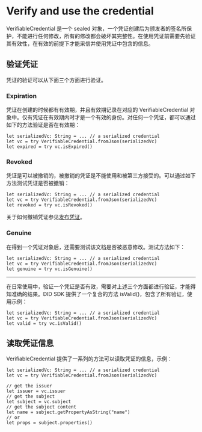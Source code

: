 # Verify and use the credential

VerifiableCredential 是一个 sealed 对象，一个凭证创建后为颁发者的签名所保护，不能进行任何修改，所有的修改都会破坏其完整性。在使用凭证前需要先验证其有效性，在有效的前提下才能采信并使用凭证中包含的信息。

## 验证凭证

凭证的验证可以从下面三个方面进行验证。

### Expiration

凭证在创建的时候都有有效期，并且有效期记录在对应的 VerifiableCredential 对象中。仅有凭证在有效期内时才是一个有效的身份。对任何一个凭证，都可以通过如下的方法验证是否在有效期：

```
let serializedVc: String = ... // a serialized credential
let vc = try VerifiableCredential.fromJson(serializedVc)
let expired = try vc.isExpired()
```

### Revoked

凭证是可以被撤销的，被撤销的凭证是不能使用和被第三方接受的。可以通过如下方法测试凭证是否被撤销：

```
let serializedVc: String = ... // a serialized credential
let vc = try VerifiableCredential.fromJson(serializedVc)
let revoked = try vc.isRevoked()
```

关于如何撤销凭证参见[发布凭证](publish-credential.md)。

### Genuine

在得到一个凭证对象后，还需要测试该文档是否被恶意修改。测试方法如下：

```
let serializedVc: String = ... // a serialized credential
let vc = try VerifiableCredential.fromJson(serializedVc)
let genuine = try vc.isGenuine()
```

----

在日常使用中，验证一个凭证是否有效，需要对上述三个方面都进行验证，才能得知准确的结果。DID SDK 提供了一个复合的方法 isValid()，包含了所有验证，使用示例：

```
let serializedVc: String = ... // a serialized credential
let vc = try VerifiableCredential.fromJson(serializedVc)
let valid = try vc.isValid()
```

## 读取凭证信息

VerifiableCredential 提供了一系列的方法可以读取凭证的信息，示例：

```
let serializedVc: String = ... // a serialized credential
let vc = try VerifiableCredential.fromJson(serializedVc)

// get the issuer
let issuer = vc.issuer
// get the subject
let subject = vc.subject
// get the subject content
let name = subject.getPropertyAsString("name")
// or
let props = subject.properties()
```

 
